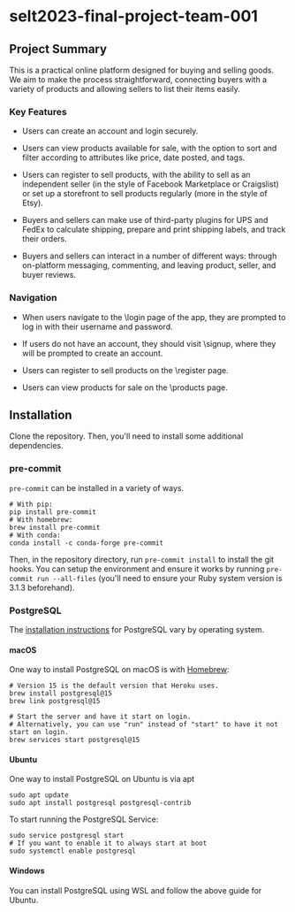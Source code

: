 # selt2023-final-project-team-001

## Project Summary

This is a practical online platform designed for buying and selling goods. We aim to make the process straightforward, connecting buyers with a variety of products and allowing sellers to list their items easily.

### Key Features

- Users can create an account and login securely. 

- Users can view products available for sale, with the option to sort and filter according to attributes like price, date posted, and tags.

- Users can register to sell products, with the ability to sell as an independent seller (in the style of Facebook Marketplace or Craigslist) or set up a storefront to sell products regularly (more in the style of Etsy).

- Buyers and sellers can make use of third-party plugins for UPS and FedEx to calculate shipping, prepare and print shipping labels, and track their orders.

- Buyers and sellers can interact in a number of different ways: through on-platform messaging, commenting, and leaving product, seller, and buyer reviews.

### Navigation

- When users navigate to the \login page of the app, they are prompted to log in with their username and password.

- If users do not have an account, they should visit \signup, where they will be prompted to create an account.

- Users can register to sell products on the \register page.

- Users can view products for sale on the \products page. 


## Installation

Clone the repository. Then, you'll need to install some additional dependencies.

### pre-commit

`pre-commit` can be installed in a variety of ways.

```shell
# With pip:
pip install pre-commit
# With homebrew:
brew install pre-commit
# With conda:
conda install -c conda-forge pre-commit
```

Then, in the repository directory, run `pre-commit install` to install the git hooks.
You can setup the environment and ensure it works by running `pre-commit run --all-files`
(you'll need to ensure your Ruby system version is 3.1.3 beforehand).

### PostgreSQL

The [installation instructions](https://www.postgresql.org/download/) for PostgreSQL vary
by operating system.

#### macOS

One way to install PostgreSQL on macOS is with [Homebrew](https://brew.sh/):

```shell
# Version 15 is the default version that Heroku uses.
brew install postgresql@15
brew link postgresql@15

# Start the server and have it start on login.
# Alternatively, you can use "run" instead of "start" to have it not start on login.
brew services start postgresql@15
```

#### Ubuntu

One way to install PostgreSQL on Ubuntu is via apt

```shell
sudo apt update
sudo apt install postgresql postgresql-contrib
```

To start running the PostgreSQL Service:
```shell
sudo service postgresql start
# If you want to enable it to always start at boot
sudo systemctl enable postgresql
```

#### Windows

You can install PostgreSQL using WSL and follow the above guide for Ubuntu.
